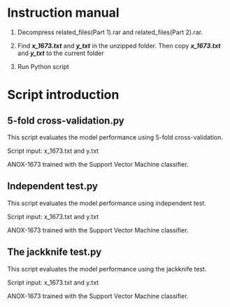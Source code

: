 # Instruction manual

1. Decompress related_files(Part 1).rar and related_files(Part 2).rar.

2. Find ***x_1673.txt*** and ***y_txt*** in the unzipped folder. Then copy ***x_1673.txt*** and ***y_txt*** to the current folder

3. Run Python script



# Script introduction

## 5-fold cross-validation.py

This script evaluates the model performance using 5-fold cross-validation.

Script input: x_1673.txt and y.txt

ANOX-1673 trained with the Support Vector Machine classifier.


## Independent test.py

This script evaluates the model performance using independent test.

Script input: x_1673.txt and y.txt

ANOX-1673 trained with the Support Vector Machine classifier.


## The jackknife test.py

This script evaluates the model performance using the jackknife test.

Script input: x_1673.txt and y.txt

ANOX-1673 trained with the Support Vector Machine classifier.
